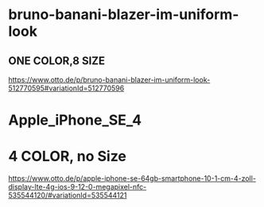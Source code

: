 # bruno-banani-blazer-im-uniform-look
## ONE COLOR,8 SIZE


https://www.otto.de/p/bruno-banani-blazer-im-uniform-look-512770595#variationId=512770596

# Apple_iPhone_SE_4
# 4 COLOR, no Size

https://www.otto.de/p/apple-iphone-se-64gb-smartphone-10-1-cm-4-zoll-display-lte-4g-ios-9-12-0-megapixel-nfc-535544120/#variationId=535544121


